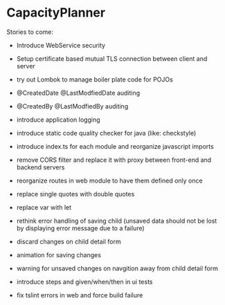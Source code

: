 # CapacityPlanner
Stories to come:
- Introduce WebService security
- Setup certificate based mutual TLS connection between client and server
- try out Lombok to manage boiler plate code for POJOs
- @CreatedDate @LastModfiedDate auditing
- @CreatedBy @LastModfiedBy auditing
- introduce application logging
- introduce static code quality checker for java (like: checkstyle)
- introduce index.ts for each module and reorganize javascript imports
- remove CORS filter and replace it with proxy between front-end and backend servers
- reorganize routes in web module to have them defined only once
- replace single quotes with double quotes
- replace var with let

- rethink error handling of saving child (unsaved data should not be lost by displaying error message due to a failure)
- discard changes on child detail form
- animation for saving changes
- warning for unsaved changes on navgition away from child detail form
- introduce steps and given/when/then in ui tests
- fix tslint errors in web and force build failure

